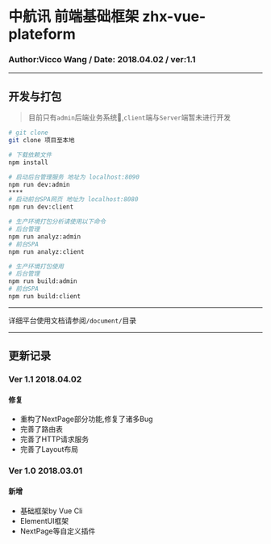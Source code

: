 # 中航讯 前端基础框架 zhx-vue-plateform
### Author:Vicco Wang / Date: 2018.04.02 / ver:1.1
---

## 开发与打包
> 目前只有`admin`后端业务系统,`client`端与`Server`端暂未进行开发

``` bash
# git clone
git clone 项目至本地

# 下载依赖文件
npm install

# 启动后台管理服务 地址为 localhost:8090
npm run dev:admin
****
# 启动前台SPA网页 地址为 localhost:8080
npm run dev:client

# 生产环境打包分析请使用以下命令
# 后台管理
npm run analyz:admin
# 前台SPA
npm run analyz:client

# 生产环境打包使用
# 后台管理
npm run build:admin
# 前台SPA
npm run build:client
```
---
详细平台使用文档请参阅```/document/```目录

---
## 更新记录

### Ver 1.1 2018.04.02
#### 修复
- 重构了NextPage部分功能,修复了诸多Bug
- 完善了路由表
- 完善了HTTP请求服务
- 完善了Layout布局


### Ver 1.0 2018.03.01
#### 新增
- 基础框架by Vue Cli
- ElementUI框架
- NextPage等自定义插件